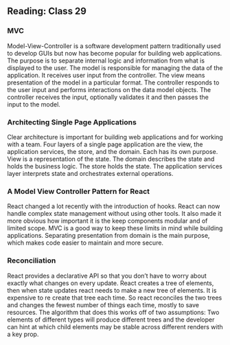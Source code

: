## Reading: Class 29

### MVC
Model-View-Controller is a software development pattern traditionally used to develop GUIs but now has become popular for building web applications. The purpose is to separate internal logic and information from what is displayed to the user. The model is responsible for managing the data of the application. It receives user input from the controller. The view means presentation of the model in a particular format. The controller responds to the user input and performs interactions on the data model objects. The controller receives the input, optionally validates it and then passes the input to the model.

### Architecting Single Page Applications
Clear architecture is important for building web applications and for working with a team. Four layers of a single page application are the view, the application services, the store, and the domain. Each has its own purpose. View is a representation of the state. The domain describes the state and holds the business logic. The store holds the state. The application services layer interprets state and orchestrates external operations.

### A Model View Controller Pattern for React
React changed a lot recently with the introduction of hooks. React can now handle complex state management without using other tools. It also made it more obvious how important it is the keep components modular and of limited scope. MVC is a good way to keep these limits in mind while building applications. Separating presentation from domain is the main purpose, which makes code easier to maintain and more secure.

### Reconciliation
React provides a declarative API so that you don’t have to worry about exactly what changes on every update. React creates a tree of elements, then when state updates react needs to make a new tree of elements. It is expensive to re create that tree each time. So react reconciles the two trees and changes the fewest number of things each time, mostly to save resources. The algorithm that does this works off of two assumptions: Two elements of different types will produce different trees and the developer can hint at which child elements may be stable across different renders with a key prop. 